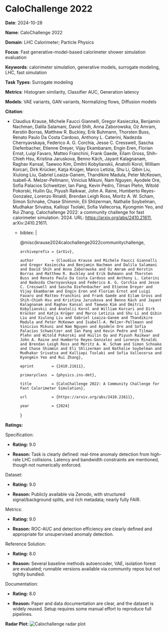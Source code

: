 # CaloChallenge 2022


**Date**: 2024-10-28


**Name**: CaloChallenge 2022


**Domain**: LHC Calorimeter; Particle Physics


**Focus**: Fast generative-model-based calorimeter shower simulation evaluation


**Keywords**: calorimeter simulation, generative models, surrogate modeling, LHC, fast simulation


**Task Types**: Surrogate modeling


**Metrics**: Histogram similarity, Classifier AUC, Generation latency


**Models**: VAE variants, GAN variants, Normalizing flows, Diffusion models


**Citation**:


- Claudius Krause, Michele Faucci Giannelli, Gregor Kasieczka, Benjamin Nachman, Dalila Salamani, David Shih, Anna Zaborowska, Oz Amram, Kerstin Borras, Matthew R. Buckley, Erik Buhmann, Thorsten Buss, Renato Paulo Da Costa Cardoso, Anthony L. Caterini, Nadezda Chernyavskaya, Federico A. G. Corchia, Jesse C. Cresswell, Sascha Diefenbacher, Etienne Dreyer, Vijay Ekambaram, Engin Eren, Florian Ernst, Luigi Favaro, Matteo Franchini, Frank Gaede, Eilam Gross, Shih-Chieh Hsu, Kristina Jaruskova, Benno Käch, Jayant Kalagnanam, Raghav Kansal, Taewoo Kim, Dmitrii Kobylianskii, Anatolii Korol, William Korcari, Dirk Krücker, Katja Krüger, Marco Letizia, Shu Li, Qibin Liu, Xiulong Liu, Gabriel Loaiza-Ganem, Thandikire Madula, Peter McKeown, Isabell-A. Melzer-Pellmann, Vinicius Mikuni, Nam Nguyen, Ayodele Ore, Sofia Palacios Schweitzer, Ian Pang, Kevin Pedro, Tilman Plehn, Witold Pokorski, Huilin Qu, Piyush Raikwar, John A. Raine, Humberto Reyes-Gonzalez, Lorenzo Rinaldi, Brendan Leigh Ross, Moritz A. W. Scham, Simon Schnake, Chase Shimmin, Eli Shlizerman, Nathalie Soybelman, Mudhakar Srivatsa, Kalliopi Tsolaki, Sofia Vallecorsa, Kyongmin Yeo, and Rui Zhang. Calochallenge 2022: a community challenge for fast calorimeter simulation. 2024. URL: https://arxiv.org/abs/2410.21611, arXiv:2410.21611.

  - bibtex: |

      @misc{krause2024calochallenge2022communitychallenge,

        archiveprefix = {arXiv},

        author        = {Claudius Krause and Michele Faucci Giannelli and Gregor Kasieczka and Benjamin Nachman and Dalila Salamani and David Shih and Anna Zaborowska and Oz Amram and Kerstin Borras and Matthew R. Buckley and Erik Buhmann and Thorsten Buss and Renato Paulo Da Costa Cardoso and Anthony L. Caterini and Nadezda Chernyavskaya and Federico A. G. Corchia and Jesse C. Cresswell and Sascha Diefenbacher and Etienne Dreyer and Vijay Ekambaram and Engin Eren and Florian Ernst and Luigi Favaro and Matteo Franchini and Frank Gaede and Eilam Gross and Shih-Chieh Hsu and Kristina Jaruskova and Benno Käch and Jayant Kalagnanam and Raghav Kansal and Taewoo Kim and Dmitrii Kobylianskii and Anatolii Korol and William Korcari and Dirk Krücker and Katja Krüger and Marco Letizia and Shu Li and Qibin Liu and Xiulong Liu and Gabriel Loaiza-Ganem and Thandikire Madula and Peter McKeown and Isabell-A. Melzer-Pellmann and Vinicius Mikuni and Nam Nguyen and Ayodele Ore and Sofia Palacios Schweitzer and Ian Pang and Kevin Pedro and Tilman Plehn and Witold Pokorski and Huilin Qu and Piyush Raikwar and John A. Raine and Humberto Reyes-Gonzalez and Lorenzo Rinaldi and Brendan Leigh Ross and Moritz A. W. Scham and Simon Schnake and Chase Shimmin and Eli Shlizerman and Nathalie Soybelman and Mudhakar Srivatsa and Kalliopi Tsolaki and Sofia Vallecorsa and Kyongmin Yeo and Rui Zhang},

        eprint        = {2410.21611},

        primaryclass  = {physics.ins-det},

        title         = {CaloChallenge 2022: A Community Challenge for Fast Calorimeter Simulation},

        url           = {https://arxiv.org/abs/2410.21611},

        year          = {2024}

      }



**Ratings:**


Specification:


  - **Rating:** 9.0


  - **Reason:** Task is clearly defined: real-time anomaly detection from high-rate LHC collisions. Latency and bandwidth constraints are mentioned, though not numerically enforced. 


Dataset:


  - **Rating:** 9.0


  - **Reason:** Publicly available via Zenodo, with structured signal/background splits, and rich metadata; nearly fully FAIR. 


Metrics:


  - **Rating:** 9.0


  - **Reason:** ROC-AUC and detection efficiency are clearly defined and appropriate for unsupervised anomaly detection. 


Reference Solution:


  - **Rating:** 8.0


  - **Reason:** Several baseline methods  autoencoder, VAE, isolation forest  are evaluated; runnable versions available via community repos but not tightly bundled. 


Documentation:


  - **Rating:** 8.0


  - **Reason:** Paper and data documentation are clear, and the dataset is widely reused. Setup requires some manual effort to reproduce full pipelines. 


**Radar Plot:**
 ![Calochallenge  radar plot](../../tex/images/calochallenge__radar.png)